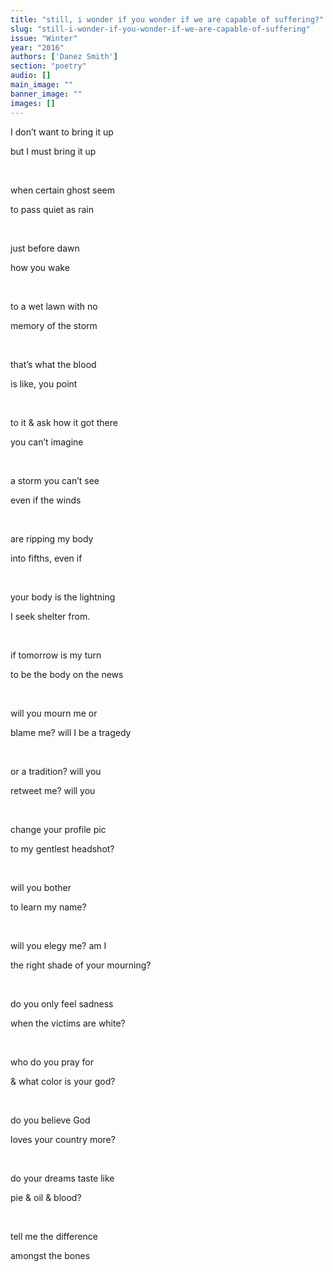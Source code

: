 ```yaml
---
title: "still, i wonder if you wonder if we are capable of suffering?"
slug: "still-i-wonder-if-you-wonder-if-we-are-capable-of-suffering"
issue: "Winter"
year: "2016"
authors: ['Danez Smith']
section: "poetry"
audio: []
main_image: ""
banner_image: ""
images: []
---
```

I don’t want to bring it up

 but I must bring it up

  

 when certain ghost seem

 to pass quiet as rain

  

 just before dawn

 how you wake

  

 to a wet lawn with no

 memory of the storm

  

 that’s what the blood

 is like, you point

  

 to it & ask how it got there

 you can’t imagine

  

 a storm you can’t see

 even if the winds

  

 are ripping my body

 into fifths, even if

  

 your body is the lightning

 I seek shelter from.

  

 if tomorrow is my turn

 to be the body on the news

  

 will you mourn me or

 blame me? will I be a tragedy

  

 or a tradition? will you

 retweet me? will you

  

 change your profile pic

 to my gentlest headshot?

  

 will you bother

 to learn my name?

  

 will you elegy me? am I

 the right shade of your mourning?

  

 do you only feel sadness

 when the victims are white?

  

 who do you pray for

 & what color is your god?

  

 do you believe God

 loves your country more?

  

 do your dreams taste like

 pie & oil & blood?

  

 tell me the difference

 amongst the bones

